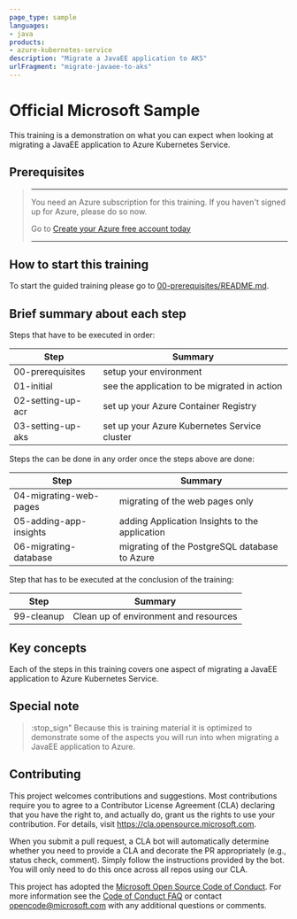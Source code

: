```yaml
---
page_type: sample
languages:
- java
products:
- azure-kubernetes-service
description: "Migrate a JavaEE application to AKS"
urlFragment: "migrate-javaee-to-aks"
---
```


# Official Microsoft Sample

<!-- 
Guidelines on README format: https://review.docs.microsoft.com/help/onboard/admin/samples/concepts/readme-template?branch=master

Guidance on onboarding samples to docs.microsoft.com/samples: https://review.docs.microsoft.com/help/onboard/admin/samples/process/onboarding?branch=master

Taxonomies for products and languages: https://review.docs.microsoft.com/new-hope/information-architecture/metadata/taxonomies?branch=master
-->

This training is a demonstration on what you can expect when looking at migrating a JavaEE application to Azure Kubernetes Service.

## Prerequisites

> ---
>
> You need an Azure subscription for this training. If you haven't signed
> up for Azure, please do so now.
>
> Go to
> [Create your Azure free account today](https://azure.microsoft.com/en-us/free/)
>
> ---

## How to start this training

To start the guided training please go to [00-prerequisites/README.md](00-prerequisites/README.md).

## Brief summary about each step

Steps that have to be executed in order:

| Step                  | Summary                                       |
|-----------------------|-----------------------------------------------|
| 00-prerequisites      | setup your environment                        |
| 01-initial            | see the application to be migrated in action  |
| 02-setting-up-acr     | set up your Azure Container Registry          |
| 03-setting-up-aks     | set up your Azure Kubernetes Service cluster  |

Steps the can be done in any order once the steps above are done:

| Step                      | Summary                                           |
|---------------------------|---------------------------------------------------|
| 04-migrating-web-pages    | migrating of the web pages only                   |
| 05-adding-app-insights    | adding Application Insights to the application    |
| 06-migrating-database     | migrating of the PostgreSQL database to Azure     |

Step that has to be executed at the conclusion of the training:

| Step                      | Summary                                           |
|---------------------------|---------------------------------------------------|
| 99-cleanup                | Clean up of environment and resources             |

## Key concepts

Each of the steps in this training covers one aspect of migrating a JavaEE application to Azure Kubernetes Service.

## Special note

> :stop_sign" Because this is training material it is optimized to demonstrate
> some of the aspects you will run into when migrating a JavaEE application to Azure.

## Contributing

This project welcomes contributions and suggestions.  Most contributions require you to agree to a
Contributor License Agreement (CLA) declaring that you have the right to, and actually do, grant us
the rights to use your contribution. For details, visit https://cla.opensource.microsoft.com.

When you submit a pull request, a CLA bot will automatically determine whether you need to provide
a CLA and decorate the PR appropriately (e.g., status check, comment). Simply follow the instructions
provided by the bot. You will only need to do this once across all repos using our CLA.

This project has adopted the [Microsoft Open Source Code of Conduct](https://opensource.microsoft.com/codeofconduct/).
For more information see the [Code of Conduct FAQ](https://opensource.microsoft.com/codeofconduct/faq/) or
contact [opencode@microsoft.com](mailto:opencode@microsoft.com) with any additional questions or comments.
